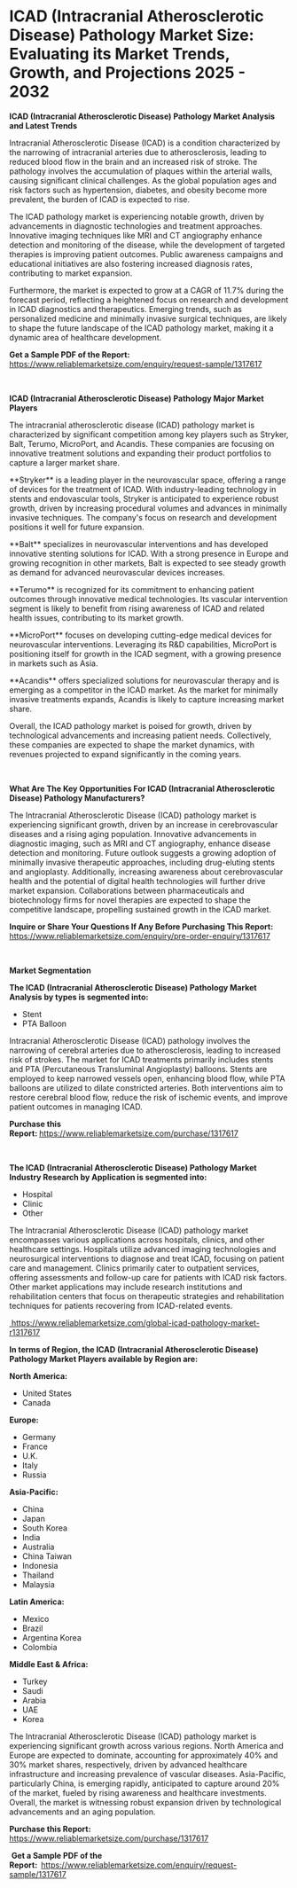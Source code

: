 <p><h1>ICAD (Intracranial Atherosclerotic Disease) Pathology Market Size: Evaluating its Market Trends, Growth, and Projections 2025 - 2032</h1></p><p><strong>ICAD (Intracranial Atherosclerotic Disease) Pathology Market Analysis and Latest Trends</strong></p>
<p><p>Intracranial Atherosclerotic Disease (ICAD) is a condition characterized by the narrowing of intracranial arteries due to atherosclerosis, leading to reduced blood flow in the brain and an increased risk of stroke. The pathology involves the accumulation of plaques within the arterial walls, causing significant clinical challenges. As the global population ages and risk factors such as hypertension, diabetes, and obesity become more prevalent, the burden of ICAD is expected to rise.</p><p>The ICAD pathology market is experiencing notable growth, driven by advancements in diagnostic technologies and treatment approaches. Innovative imaging techniques like MRI and CT angiography enhance detection and monitoring of the disease, while the development of targeted therapies is improving patient outcomes. Public awareness campaigns and educational initiatives are also fostering increased diagnosis rates, contributing to market expansion. </p><p>Furthermore, the market is expected to grow at a CAGR of 11.7% during the forecast period, reflecting a heightened focus on research and development in ICAD diagnostics and therapeutics. Emerging trends, such as personalized medicine and minimally invasive surgical techniques, are likely to shape the future landscape of the ICAD pathology market, making it a dynamic area of healthcare development.</p></p>
<p><strong>Get a Sample PDF of the Report:&nbsp;</strong> <a href="https://www.reliablemarketsize.com/enquiry/request-sample/1317617?utm_campaign=2625&utm_medium=2&utm_source=Github&utm_content=ia&utm_term=13042025&utm_id=icad-intracranial-atherosclerotic-disease-pathology">https://www.reliablemarketsize.com/enquiry/request-sample/1317617</a></p>
<p>&nbsp;</p>
<p><strong>ICAD (Intracranial Atherosclerotic Disease) Pathology Major Market Players</strong></p>
<p><p>The intracranial atherosclerotic disease (ICAD) pathology market is characterized by significant competition among key players such as Stryker, Balt, Terumo, MicroPort, and Acandis. These companies are focusing on innovative treatment solutions and expanding their product portfolios to capture a larger market share.</p><p>**Stryker** is a leading player in the neurovascular space, offering a range of devices for the treatment of ICAD. With industry-leading technology in stents and endovascular tools, Stryker is anticipated to experience robust growth, driven by increasing procedural volumes and advances in minimally invasive techniques. The company's focus on research and development positions it well for future expansion.</p><p>**Balt** specializes in neurovascular interventions and has developed innovative stenting solutions for ICAD. With a strong presence in Europe and growing recognition in other markets, Balt is expected to see steady growth as demand for advanced neurovascular devices increases.</p><p>**Terumo** is recognized for its commitment to enhancing patient outcomes through innovative medical technologies. Its vascular intervention segment is likely to benefit from rising awareness of ICAD and related health issues, contributing to its market growth.</p><p>**MicroPort** focuses on developing cutting-edge medical devices for neurovascular interventions. Leveraging its R&D capabilities, MicroPort is positioning itself for growth in the ICAD segment, with a growing presence in markets such as Asia.</p><p>**Acandis** offers specialized solutions for neurovascular therapy and is emerging as a competitor in the ICAD market. As the market for minimally invasive treatments expands, Acandis is likely to capture increasing market share.</p><p>Overall, the ICAD pathology market is poised for growth, driven by technological advancements and increasing patient needs. Collectively, these companies are expected to shape the market dynamics, with revenues projected to expand significantly in the coming years.</p></p>
<p>&nbsp;</p>
<p><strong>What Are The Key Opportunities For ICAD (Intracranial Atherosclerotic Disease) Pathology Manufacturers?</strong></p>
<p><p>The Intracranial Atherosclerotic Disease (ICAD) pathology market is experiencing significant growth, driven by an increase in cerebrovascular diseases and a rising aging population. Innovative advancements in diagnostic imaging, such as MRI and CT angiography, enhance disease detection and monitoring. Future outlook suggests a growing adoption of minimally invasive therapeutic approaches, including drug-eluting stents and angioplasty. Additionally, increasing awareness about cerebrovascular health and the potential of digital health technologies will further drive market expansion. Collaborations between pharmaceuticals and biotechnology firms for novel therapies are expected to shape the competitive landscape, propelling sustained growth in the ICAD market.</p></p>
<p><strong>Inquire or Share Your Questions If Any Before Purchasing This Report:</strong> <a href="https://www.reliablemarketsize.com/enquiry/pre-order-enquiry/1317617?utm_campaign=2625&utm_medium=2&utm_source=Github&utm_content=ia&utm_term=13042025&utm_id=icad-intracranial-atherosclerotic-disease-pathology">https://www.reliablemarketsize.com/enquiry/pre-order-enquiry/1317617</a></p>
<p>&nbsp;</p>
<p><strong>Market Segmentation</strong></p>
<p><strong>The ICAD (Intracranial Atherosclerotic Disease) Pathology Market Analysis by types is segmented into:</strong></p>
<p><ul><li>Stent</li><li>PTA Balloon</li></ul></p>
<p><p>Intracranial Atherosclerotic Disease (ICAD) pathology involves the narrowing of cerebral arteries due to atherosclerosis, leading to increased risk of strokes. The market for ICAD treatments primarily includes stents and PTA (Percutaneous Transluminal Angioplasty) balloons. Stents are employed to keep narrowed vessels open, enhancing blood flow, while PTA balloons are utilized to dilate constricted arteries. Both interventions aim to restore cerebral blood flow, reduce the risk of ischemic events, and improve patient outcomes in managing ICAD.</p></p>
<p><strong>Purchase this Report:&nbsp;</strong><a href="https://www.reliablemarketsize.com/purchase/1317617?utm_campaign=2625&utm_medium=2&utm_source=Github&utm_content=ia&utm_term=13042025&utm_id=icad-intracranial-atherosclerotic-disease-pathology">https://www.reliablemarketsize.com/purchase/1317617</a></p>
<p>&nbsp;</p>
<p><strong>The ICAD (Intracranial Atherosclerotic Disease) Pathology Market Industry Research by Application is segmented into:</strong></p>
<p><ul><li>Hospital</li><li>Clinic</li><li>Other</li></ul></p>
<p><p>The Intracranial Atherosclerotic Disease (ICAD) pathology market encompasses various applications across hospitals, clinics, and other healthcare settings. Hospitals utilize advanced imaging technologies and neurosurgical interventions to diagnose and treat ICAD, focusing on patient care and management. Clinics primarily cater to outpatient services, offering assessments and follow-up care for patients with ICAD risk factors. Other market applications may include research institutions and rehabilitation centers that focus on therapeutic strategies and rehabilitation techniques for patients recovering from ICAD-related events.</p></p>
<p><a href="https://www.reliablemarketsize.com/global-icad-pathology-market-r1317617?utm_campaign=2625&utm_medium=2&utm_source=Github&utm_content=ia&utm_term=13042025&utm_id=icad-intracranial-atherosclerotic-disease-pathology">&nbsp;https://www.reliablemarketsize.com/global-icad-pathology-market-r1317617</a></p>
<p><strong>In terms of Region, the ICAD (Intracranial Atherosclerotic Disease) Pathology Market Players available by Region are:</strong></p>
<p>
    <p> <strong> North America: </strong>
        <ul>
            <li>United States</li>
            <li>Canada</li>
        </ul>
        </p> 
    <p> <strong> Europe: </strong>
        <ul>
            <li>Germany</li>
            <li>France</li>
            <li>U.K.</li>
            <li>Italy</li>
            <li>Russia</li>
        </ul>
        </p> 
    <p> <strong> Asia-Pacific: </strong>
        <ul>
            <li>China</li>
            <li>Japan</li>
            <li>South Korea</li>
            <li>India</li>
            <li>Australia</li>
            <li>China Taiwan</li>
            <li>Indonesia</li>
            <li>Thailand</li>
            <li>Malaysia</li>
        </ul>
        </p> 
    <p> <strong> Latin America: </strong>
        <ul>
            <li>Mexico</li>
            <li>Brazil</li>
            <li>Argentina Korea</li>
            <li>Colombia</li>
        </ul>
        </p> 
    <p> <strong> Middle East & Africa: </strong>
        <ul>
            <li>Turkey</li>
            <li>Saudi</li>
            <li>Arabia</li>
            <li>UAE</li>
            <li>Korea</li>
        </ul>
    </p>
    </p>
<p><p>The Intracranial Atherosclerotic Disease (ICAD) pathology market is experiencing significant growth across various regions. North America and Europe are expected to dominate, accounting for approximately 40% and 30% market shares, respectively, driven by advanced healthcare infrastructure and increasing prevalence of vascular diseases. Asia-Pacific, particularly China, is emerging rapidly, anticipated to capture around 20% of the market, fueled by rising awareness and healthcare investments. Overall, the market is witnessing robust expansion driven by technological advancements and an aging population.</p></p>
<p><strong>Purchase this Report: </strong><a href="https://www.reliablemarketsize.com/purchase/1317617?utm_campaign=2625&utm_medium=2&utm_source=Github&utm_content=ia&utm_term=13042025&utm_id=icad-intracranial-atherosclerotic-disease-pathology">https://www.reliablemarketsize.com/purchase/1317617</a></p>
<p>&nbsp;<strong>Get a Sample PDF of the Report:&nbsp;&nbsp;</strong><a href="https://www.reliablemarketsize.com/enquiry/request-sample/1317617?utm_campaign=2625&utm_medium=2&utm_source=Github&utm_content=ia&utm_term=13042025&utm_id=icad-intracranial-atherosclerotic-disease-pathology">https://www.reliablemarketsize.com/enquiry/request-sample/1317617</a></p>
<p><strong></strong></p>
<p><p></p><p></p><p></p></p>